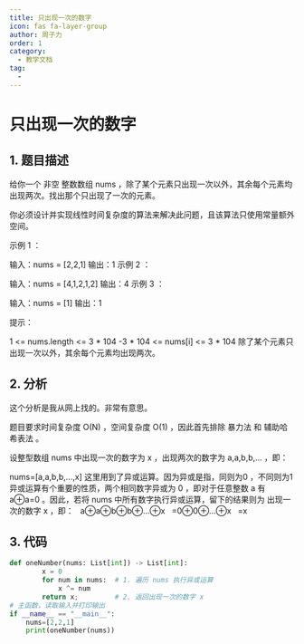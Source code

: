 ```yaml
---
title: 只出现一次的数字
icon: fas fa-layer-group
author: 周子力
order: 1
category:
  - 教学文档
tag:
  - 
---
```

# 只出现一次的数字
## 1. 题目描述
给你一个 非空 整数数组 nums ，除了某个元素只出现一次以外，其余每个元素均出现两次。找出那个只出现了一次的元素。

你必须设计并实现线性时间复杂度的算法来解决此问题，且该算法只使用常量额外空间。

 

示例 1 ：

输入：nums = [2,2,1]
输出：1
示例 2 ：

输入：nums = [4,1,2,1,2]
输出：4
示例 3 ：

输入：nums = [1]
输出：1
 

提示：

1 <= nums.length <= 3 * 104
-3 * 104 <= nums[i] <= 3 * 104
除了某个元素只出现一次以外，其余每个元素均出现两次。
## 2. 分析
这个分析是我从网上找的。非常有意思。

题目要求时间复杂度 O(N) ，空间复杂度 O(1) ，因此首先排除 暴力法 和 辅助哈希表法 。

设整型数组 nums 中出现一次的数字为 x ，出现两次的数字为 a,a,b,b,... ，即：

nums=[a,a,b,b,...,x]
这里用到了异或运算。因为异或是指，同则为0 ，不同则为1
异或运算有个重要的性质，两个相同数字异或为 0 ，即对于任意整数 a 有 a⊕a=0 。因此，若将 nums 中所有数字执行异或运算，留下的结果则为 出现一次的数字 x ，即：
  a⊕a⊕b⊕b⊕...⊕x
  =0⊕0⊕...⊕x
  =x
​
## 3. 代码
```python
def oneNumber(nums: List[int]) -> List[int]:
        x = 0
        for num in nums:  # 1. 遍历 nums 执行异或运算
            x ^= num      
        return x;         # 2. 返回出现一次的数字 x
# 主函数，读取输入并打印输出
if __name__ == "__main__":
    nums=[2,2,1]
    print(oneNumber(nums))

```